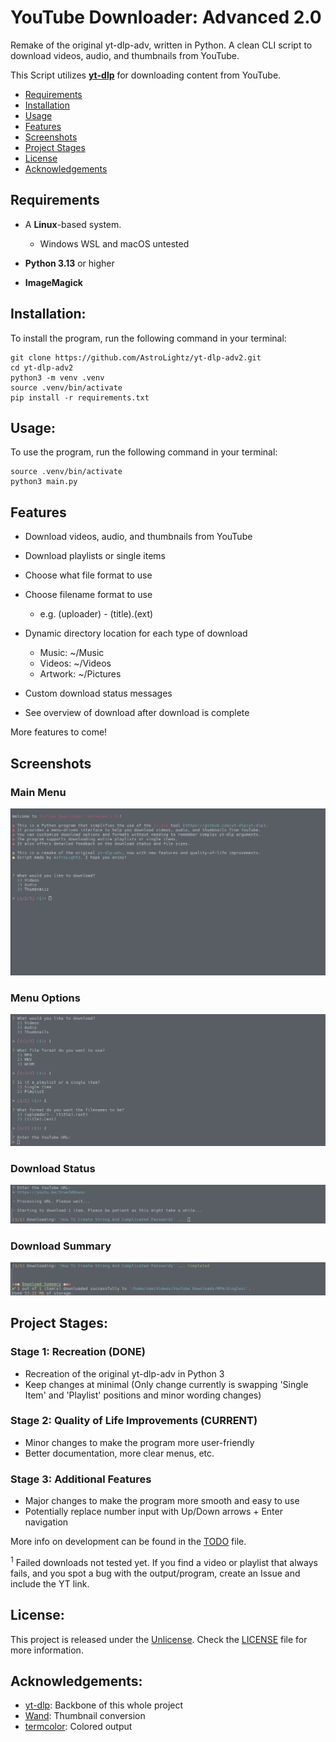 # YouTube Downloader: Advanced 2.0

Remake of the original yt-dlp-adv, written in Python.
A clean CLI script to download videos, audio, and thumbnails from YouTube.

This Script utilizes <b>[yt-dlp](https://github.com/yt-dlp/yt-dlp)</b> for downloading content from YouTube.

<!-- Table of Contents -->

- [Requirements](#requirements)
- [Installation](#installation)
- [Usage](#usage)
- [Features](#features)
- [Screenshots](#screenshots)
- [Project Stages](#project-stages)
- [License](#license)
- [Acknowledgements](#acknowledgements)

## Requirements

- A <b>Linux</b>-based system.
    - Windows WSL and macOS untested


- <b>Python 3.13</b> or higher
- <b>ImageMagick</b>

## Installation:

To install the program, run the following command in your terminal:

```shell
git clone https://github.com/AstroLightz/yt-dlp-adv2.git
cd yt-dlp-adv2
python3 -m venv .venv
source .venv/bin/activate
pip install -r requirements.txt
```

## Usage:

To use the program, run the following command in your terminal:

```shell
source .venv/bin/activate
python3 main.py
```

## Features

- Download videos, audio, and thumbnails from YouTube
- Download playlists or single items
- Choose what file format to use
- Choose filename format to use
    - e.g. (uploader) - (title).(ext)


- Dynamic directory location for each type of download
    - Music: ~/Music
    - Videos: ~/Videos
    - Artwork: ~/Pictures

- Custom download status messages
- See overview of download after download is complete

More features to come!

## Screenshots

### Main Menu

<img src=".github/screenshots/main_menu.png" alt="Main Menu of yt-dlp-adv script">

### Menu Options

<img src=".github/screenshots/menu_choices.png" alt="Menu Options of yt-dlp-adv script">

### Download Status

<img src=".github/screenshots/download_status.png" alt="Download Status of yt-dlp-adv script">

### Download Summary

<img src=".github/screenshots/download_summary.png" alt="Download Summary of yt-dlp-adv script">

## Project Stages:

### Stage 1: Recreation (DONE)

- Recreation of the original yt-dlp-adv in Python 3
- Keep changes at minimal (Only change currently is swapping 'Single Item' and 'Playlist' positions and minor wording
  changes)

### Stage 2: Quality of Life Improvements (CURRENT)

- Minor changes to make the program more user-friendly
- Better documentation, more clear menus, etc.

### Stage 3: Additional Features

- Major changes to make the program more smooth and easy to use
- Potentially replace number input with Up/Down arrows + Enter navigation

More info on development can be found in the [TODO](./TODO) file.

<sup>1</sup> Failed downloads not tested yet. If you find a video or playlist that always fails, and you spot a bug with
the output/program, create an Issue and include the YT link.

## License:

This project is released under the [Unlicense](https://choosealicense.com/licenses/unlicense/). Check
the [LICENSE](./LICENSE) file for more information.

## Acknowledgements:

- [yt-dlp](https://github.com/yt-dlp/yt-dlp): Backbone of this whole project
- [Wand](https://pypi.org/project/Wand/): Thumbnail conversion
- [termcolor](https://pypi.org/project/termcolor/): Colored output
